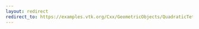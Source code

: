 ```yaml
---
layout: redirect
redirect_to: https://examples.vtk.org/Cxx/GeometricObjects/QuadraticTetraDemo/
---
```

